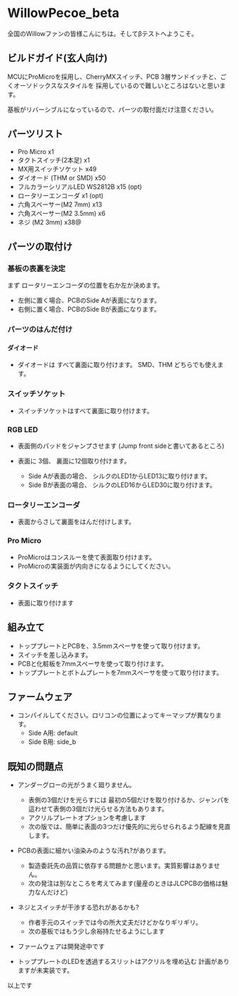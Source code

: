 # WillowPecoe_beta

全国のWillowファンの皆様こんにちは。そしてβテストへようこそ。

## ビルドガイド(玄人向け)

MCUにProMicroを採用し、CherryMXスイッチ、PCB 3層サンドイッチと、ごくオーソドックスなスタイルを
採用しているので難しいところはないと思います。

基板がリバーシブルになっているので、パーツの取付面だけ注意ください。

## パーツリスト

- Pro Micro x1
- タクトスイッチ(2本足) x1
- MX用スイッチソケット x49
- ダイオード (THM or SMD) x50 
- フルカラーシリアルLED WS2812B x15 (opt)
- ロータリーエンコーダ x1  (opt)
- 六角スペーサー(M2 7mm)  x13
- 六角スペーサー(M2 3.5mm) x6
- ネジ (M2 3mm) x38@

## パーツの取付け
### 基板の表裏を決定
まず ロータリーエンコーダの位置を右か左か決めます。
 - 左側に置く場合、PCBのSide Aが表面になります。
 - 右側に置く場合、PCBのSide Bが表面になります。

### パーツのはんだ付け

#### ダイオード
- ダイオードは すべて裏面に取り付けます。 SMD、THM どちらでも使えます。

### スイッチソケット
- スイッチソケットはすべて裏面に取り付けます。

### RGB LED
- 表面側のパッドをジャンプさせます (Jump front sideと書いてあるところ)

- 表面に 3個、 裏面に12個取り付けます。
  - Side Aが表面の場合、 シルクのLED1からLED13に取り付けます。
  - Side Bが表面の場合、 シルクのLED16からLED30に取り付けます。



### ロータリーエンコーダ
- 表面からさして裏面をはんだ付けします。

### Pro Micro
 - ProMicroはコンスルーを使て表面取り付けます。
 - ProMicroの実装面が内向きになるようにしてください。

### タクトスイッチ
  - 表面に取り付けます


## 組み立て

- トッププレートとPCBを、3.5mmスペーサを使って取り付けます。
- スイッチを差し込みます。
- PCBと化粧板を7mmスペーサを使って取り付けます。
- トッププレートとボトムプレートを7mmスペーサを使って取り付けます。

## ファームウェア

- コンパイルしてください。ロリコンの位置によってキーマップが異なります。
  - Side A用: default
  - Side B用: side_b
  

## 既知の問題点

- アンダーグローの光がうまく廻りません。
  - 表側の3個だけを光らすには 最初の5個だけを取り付けるか、ジャンパを這わせて表側の3個だけ光らせる方法もあります。  
  - アクリルプレートオプションを考慮します
  - 次の版では、簡単に表面の3つだけ優先的に光らせられるよう配線を見直します。




- PCBの表面に細かい油染みのような汚れ?があります。
  - 製造委託先の品質に依存する問題かと思います。実質影響はありません。
  - 次の発注は別なところを考えてみます(量産のときはJLCPCBの価格は魅力なんだけど)
  
- ネジとスイッチが干渉する恐れがあるかも?
  - 作者手元のスイッチでは今の所大丈夫だけどかなりギリギリ。
  - 次の基板ではもう少し余裕持たせるようにします

- ファームウェアは開発途中です

- トッププレートのLEDを透過するスリットはアクリルを埋め込む
  計画がありますが未実装です。



以上です
